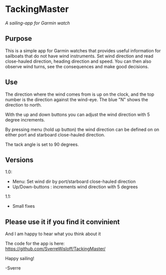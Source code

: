 # TackingMaster
_A sailing-app for Garmin watch_

## Purpose

This is a simple app for Garmin watches that provides useful information for sailboats that do not have wind instruments.
Set wind direction and read close-hauled direction, heading direction and speed.
You can then also observe wind turns, see the consequences and make good decisions.

## Use

The direction where the wind comes from is up on the clock, and the top number is the direction against the wind-eye. The blue "N" shows the direction to north.

With the up and down buttons you can adjust the wind direction with 5 degree increments.

By pressing menu (hold up button) the wind direction can be defined on on either port and starboard close-hauled direction.

The tack angle is set to 90 degrees.

## Versions

1.0: 
 - Menu: Set wind dir by port/starboard close-hauled direction
 - Up/Down-buttons : increments wind direction with 5 degrees
 
1.1:
 - Small fixes
 
## Please use it if you find it convinient

And I am happy to hear what you think about it

The code for the app is here:
<a href="https://github.com/SverreWisloff/TackingMaster/">https://github.com/SverreWisloff/TackingMaster/</a>

Happy sailing!

-Sverre



